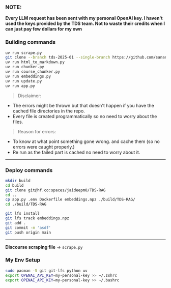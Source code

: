 ### NOTE:
**Every LLM request has been sent with my personal OpenAI key. 
I haven't used the keys provided by the TDS team. 
Not to waste their credits when I can just pay few dollars for my own**

### Building commands

```bash
uv run scrape.py
git clone --branch tds-2025-01 --single-branch https://github.com/sanand0/tools-in-data-science-public.git
uv run html_to_markdown.py
uv run chunker.py
uv run course_chunker.py
uv run embeddings.py
uv run update.py
uv run app.py
```

> Disclaimer:
- The errors might be thrown but that doesn't happen if you have the cached file directories in the repo.
- Every file is created programmatically so no need to worry about the files.
> Reason for errors:
- To know at what point something gone wrong. and cache them (so no errors were caught properly.)
- Re run as the failed part is cached no need to worry about it.

---

### Deploy commands

```bash
mkdir build
cd build
git clone git@hf.co:spaces/jaideepm0/TDS-RAG 
cd ..
cp app.py .env Dockerfile embeddings.npz ./build/TDS-RAG/
cd ./build/TDS-RAG

git lfs install
git lfs track embeddings.npz
git add .
git commit -m 'asdf'
git push origin main
```

---

**Discourse scraping file** -> `scrape.py`

### My Env Setup
```bash
sudo pacman -S git git-lfs python uv 
export OPENAI_API_KEY=my-personal-key >> ~/.zshrc
export OPENAI_API_KEY=my-personal-key >> ~/.bashrc
```
